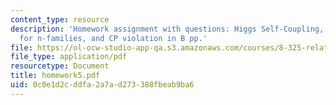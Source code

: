 ```yaml
---
content_type: resource
description: 'Homework assignment with questions: Higgs Self-Coupling, The CKM matrix
  for n-families, and CP violation in B pp.'
file: https://ol-ocw-studio-app-qa.s3.amazonaws.com/courses/8-325-relativistic-quantum-field-theory-iii-spring-2007/0c0e1d2cddfa2a7ad273388fbeab9ba6_homework5.pdf
file_type: application/pdf
resourcetype: Document
title: homework5.pdf
uid: 0c0e1d2c-ddfa-2a7a-d273-388fbeab9ba6
---
```

